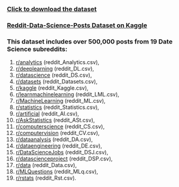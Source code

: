 ### [Click to download the dataset](https://www.kaggle.com/maksymshkliarevskyi/reddit-data-science-posts/download)

### [Reddit-Data-Science-Posts Dataset on Kaggle](https://www.kaggle.com/maksymshkliarevskyi/reddit-data-science-posts)

### **This dataset includes over 500,000 posts from 19 Date Science subreddits:**

1. [r/analytics](https://www.reddit.com/r/analytics/) (reddit_Analytics.csv), 
2. [r/deeplearning](https://www.reddit.com/r/deeplearning/) (reddit_DL.csv), 
3. [r/datascience](https://www.reddit.com/r/datascience/) (reddit_DS.csv), 
4. [r/datasets](https://www.reddit.com/r/datasets/) (reddit_Datasets.csv), 
5. [r/kaggle](https://www.reddit.com/r/kaggle/) (reddit_Kaggle.csv), 
6. [r/learnmachinelearning](https://www.reddit.com/r/learnmachinelearning/) (reddit_LML.csv), 
7. [r/MachineLearning](https://www.reddit.com/r/MachineLearning/) (reddit_ML.csv), 
8. [r/statistics](https://www.reddit.com/r/statistics/) (reddit_Statistics.csv), 
9. [r/artificial](https://www.reddit.com/r/artificial/) (reddit_AI.csv), 
10. [r/AskStatistics](https://www.reddit.com/r/AskStatistics/) (reddit_ASt.csv), 
11. [r/computerscience](https://www.reddit.com/r/computerscience/) (reddit_CS.csv), 
12. [r/computervision](https://www.reddit.com/r/computervision/) (reddit_CV.csv), 
13. [r/dataanalysis](https://www.reddit.com/r/dataanalysis/) (reddit_DA.csv), 
14. [r/dataengineering](https://www.reddit.com/r/dataengineering/) (reddit_DE.csv), 
15. [r/DataScienceJobs](https://www.reddit.com/r/DataScienceJobs/) (reddit_DSJ.csv), 
16. [r/datascienceproject](https://www.reddit.com/r/datascienceproject/) (reddit_DSP.csv), 
17. [r/data](https://www.reddit.com/r/data/) (reddit_Data.csv), 
18. [r/MLQuestions](https://www.reddit.com/r/MLQuestions/) (reddit_MLq.csv), 
19. [r/rstats](https://www.reddit.com/r/rstats/) (reddit_Rst.csv).
